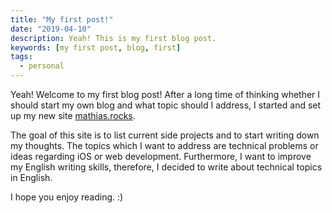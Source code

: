 ```yaml
---
title: "My first post!"
date: "2019-04-10"
description: Yeah! This is my first blog post.
keywords: [my first post, blog, first]
tags:
  - personal
---
```


Yeah! Welcome to my first blog post! After a long time of thinking whether I should start my own blog and what topic should I address, I started and set up my new site [mathias.rocks].

The goal of this site is to list current side projects and to start writing down my thoughts. The topics which I want to address are technical problems or ideas regarding iOS or web development. Furthermore, I want to improve my English writing skills, therefore, I decided to write about technical topics in English.

I hope you enjoy reading. :)

[mathias.rocks]: http://www.mathias.rocks
